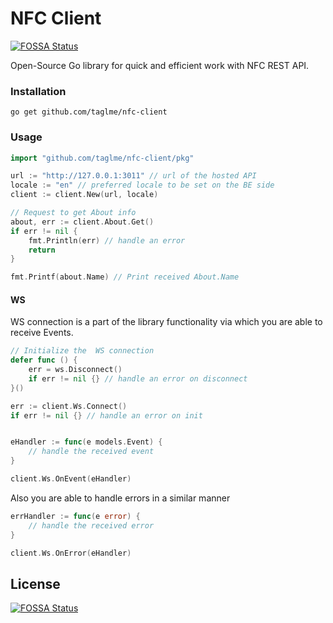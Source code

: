 # NFC Client
[![FOSSA Status](https://app.fossa.io/api/projects/git%2Bgithub.com%2Ftaglme%2Fnfc-goclient.svg?type=shield)](https://app.fossa.io/projects/git%2Bgithub.com%2Ftaglme%2Fnfc-goclient?ref=badge_shield)


Open-Source Go library for quick and efficient work with NFC REST API.

### Installation

``` go get github.com/taglme/nfc-client ```

### Usage

```Go
import "github.com/taglme/nfc-client/pkg"

url := "http://127.0.0.1:3011" // url of the hosted API
locale := "en" // preferred locale to be set on the BE side
client := client.New(url, locale)

// Request to get About info
about, err := client.About.Get()
if err != nil {
    fmt.Println(err) // handle an error
    return
}

fmt.Printf(about.Name) // Print received About.Name
```

#### WS

WS connection is a part of the library functionality via which you are able to receive Events.

```Go
// Initialize the  WS connection
defer func () {
    err = ws.Disconnect() 
    if err != nil {} // handle an error on disconnect
}()

err := client.Ws.Connect()
if err != nil {} // handle an error on init


eHandler := func(e models.Event) {
    // handle the received event
}

client.Ws.OnEvent(eHandler)
```

Also you are able to handle errors in a similar manner

```Go
errHandler := func(e error) {
    // handle the received error
}

client.Ws.OnError(eHandler)
```

## License
[![FOSSA Status](https://app.fossa.io/api/projects/git%2Bgithub.com%2Ftaglme%2Fnfc-goclient.svg?type=large)](https://app.fossa.io/projects/git%2Bgithub.com%2Ftaglme%2Fnfc-goclient?ref=badge_large)